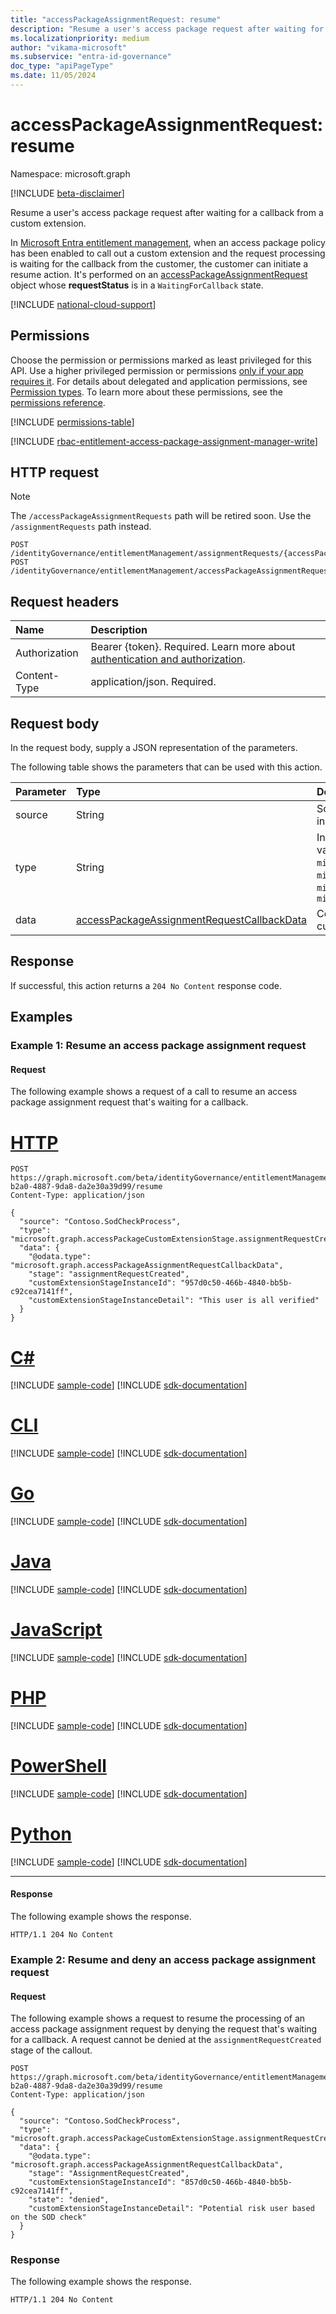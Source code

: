 ```yaml
---
title: "accessPackageAssignmentRequest: resume"
description: "Resume a user's access package request after waiting for a callback from a custom extension."
ms.localizationpriority: medium
author: "vikama-microsoft"
ms.subservice: "entra-id-governance"
doc_type: "apiPageType"
ms.date: 11/05/2024
---
```


# accessPackageAssignmentRequest: resume
Namespace: microsoft.graph

[!INCLUDE [beta-disclaimer](../../includes/beta-disclaimer.md)]

Resume a user's access package request after waiting for a callback from a custom extension.

In [Microsoft Entra entitlement management](../resources/entitlementmanagement-overview.md), when an access package policy has been enabled to call out a custom extension and the request processing is waiting for the callback from the customer, the customer can initiate a resume action. It's performed on an [accessPackageAssignmentRequest](../resources/accesspackageassignmentrequest.md) object whose **requestStatus** is in a `WaitingForCallback` state.

[!INCLUDE [national-cloud-support](../../includes/all-clouds.md)]

## Permissions
Choose the permission or permissions marked as least privileged for this API. Use a higher privileged permission or permissions [only if your app requires it](/graph/permissions-overview#best-practices-for-using-microsoft-graph-permissions). For details about delegated and application permissions, see [Permission types](/graph/permissions-overview#permission-types). To learn more about these permissions, see the [permissions reference](/graph/permissions-reference).

<!-- { "blockType": "permissions", "name": "accesspackageassignmentrequest_resume" } -->
[!INCLUDE [permissions-table](../includes/permissions/accesspackageassignmentrequest-resume-permissions.md)]

[!INCLUDE [rbac-entitlement-access-package-assignment-manager-write](../includes/rbac-for-apis/rbac-entitlement-management-access-package-assignment-manager-apis-write.md)]

## HTTP request

> [!NOTE]
> The `/accessPackageAssignmentRequests` path will be retired soon. Use the `/assignmentRequests` path instead.

<!-- {
  "blockType": "ignored"
}
-->
``` http
POST /identityGovernance/entitlementManagement/assignmentRequests/{accessPackageAssignmentRequestId}/resume
POST /identityGovernance/entitlementManagement/accessPackageAssignmentRequests/{accessPackageAssignmentRequestId}/resume
```

## Request headers
|Name|Description|
|:---|:---|
|Authorization|Bearer {token}. Required. Learn more about [authentication and authorization](/graph/auth/auth-concepts).|
|Content-Type|application/json. Required.|

## Request body
In the request body, supply a JSON representation of the parameters.

The following table shows the parameters that can be used with this action.

|Parameter|Type|Description|
|:---|:---|:---|
|source|String|Source from where customer is trying to resume the request, which can be stored in service and will be helpful for auditing.|
|type|String|Indicate at which stage the custom callout extension was executed. The possible values are: `microsoft.graph.accessPackageCustomExtensionStage.assignmentRequestCreated`, `microsoft.graph.accessPackageCustomExtensionStage.assignmentRequestApproved`, `microsoft.graph.accessPackageCustomExtensionStage.assignmentRequestGranted`, `microsoft.graph.accessPackageCustomExtensionStage.assignmentRequestRemoved`|
|data|[accessPackageAssignmentRequestCallbackData](../resources/accesspackageassignmentrequestcallbackdata.md)| Contains information about the instance of the callout that was made to the customer endpoint. |



## Response

If successful, this action returns a `204 No Content` response code.

## Examples

### Example 1: Resume an access package assignment request

#### Request

The following example shows a request of a call to resume an access package assignment request that's waiting for a callback.
# [HTTP](#tab/http)
<!-- {
  "blockType": "request",
  "name": "accesspackageassignmentrequestthis.resume"
}
-->
``` http
POST https://graph.microsoft.com/beta/identityGovernance/entitlementManagement/accessPackageAssignmentRequests/0e60f18c-b2a0-4887-9da8-da2e30a39d99/resume
Content-Type: application/json

{
  "source": "Contoso.SodCheckProcess",
  "type": "microsoft.graph.accessPackageCustomExtensionStage.assignmentRequestCreated",
  "data": {
    "@odata.type": "microsoft.graph.accessPackageAssignmentRequestCallbackData",
    "stage": "assignmentRequestCreated",
    "customExtensionStageInstanceId": "957d0c50-466b-4840-bb5b-c92cea7141ff",
    "customExtensionStageInstanceDetail": "This user is all verified"
  }
}
```

# [C#](#tab/csharp)
[!INCLUDE [sample-code](../includes/snippets/csharp/accesspackageassignmentrequestthisresume-csharp-snippets.md)]
[!INCLUDE [sdk-documentation](../includes/snippets/snippets-sdk-documentation-link.md)]

# [CLI](#tab/cli)
[!INCLUDE [sample-code](../includes/snippets/cli/accesspackageassignmentrequestthisresume-cli-snippets.md)]
[!INCLUDE [sdk-documentation](../includes/snippets/snippets-sdk-documentation-link.md)]

# [Go](#tab/go)
[!INCLUDE [sample-code](../includes/snippets/go/accesspackageassignmentrequestthisresume-go-snippets.md)]
[!INCLUDE [sdk-documentation](../includes/snippets/snippets-sdk-documentation-link.md)]

# [Java](#tab/java)
[!INCLUDE [sample-code](../includes/snippets/java/accesspackageassignmentrequestthisresume-java-snippets.md)]
[!INCLUDE [sdk-documentation](../includes/snippets/snippets-sdk-documentation-link.md)]

# [JavaScript](#tab/javascript)
[!INCLUDE [sample-code](../includes/snippets/javascript/accesspackageassignmentrequestthisresume-javascript-snippets.md)]
[!INCLUDE [sdk-documentation](../includes/snippets/snippets-sdk-documentation-link.md)]

# [PHP](#tab/php)
[!INCLUDE [sample-code](../includes/snippets/php/accesspackageassignmentrequestthisresume-php-snippets.md)]
[!INCLUDE [sdk-documentation](../includes/snippets/snippets-sdk-documentation-link.md)]

# [PowerShell](#tab/powershell)
[!INCLUDE [sample-code](../includes/snippets/powershell/accesspackageassignmentrequestthisresume-powershell-snippets.md)]
[!INCLUDE [sdk-documentation](../includes/snippets/snippets-sdk-documentation-link.md)]

# [Python](#tab/python)
[!INCLUDE [sample-code](../includes/snippets/python/accesspackageassignmentrequestthisresume-python-snippets.md)]
[!INCLUDE [sdk-documentation](../includes/snippets/snippets-sdk-documentation-link.md)]

---

#### Response

The following example shows the response.
<!-- {
  "blockType": "response",
  "truncated": true
}
-->
``` http
HTTP/1.1 204 No Content
```

### Example 2: Resume and deny an access package assignment request

#### Request

The following example shows a request to resume the processing of an access package assignment request by denying the request that's waiting for a callback. A request cannot be denied at the `assignmentRequestCreated` stage of the callout.
<!-- {
  "blockType": "request"
}
-->
``` http
POST https://graph.microsoft.com/beta/identityGovernance/entitlementManagement/accessPackageAssignmentRequests/9e60f18c-b2a0-4887-9da8-da2e30a39d99/resume
Content-Type: application/json

{
  "source": "Contoso.SodCheckProcess",
  "type": "microsoft.graph.accessPackageCustomExtensionStage.assignmentRequestCreated",
  "data": {
    "@odata.type": "microsoft.graph.accessPackageAssignmentRequestCallbackData",
    "stage": "AssignmentRequestCreated",
    "customExtensionStageInstanceId": "857d0c50-466b-4840-bb5b-c92cea7141ff",
    "state": "denied",
    "customExtensionStageInstanceDetail": "Potential risk user based on the SOD check"
  }
}
```


### Response

The following example shows the response.
<!-- {
  "blockType": "response",
  "truncated": true
}
-->
``` http
HTTP/1.1 204 No Content
```
